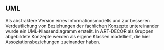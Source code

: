 ## UML

Als abstraktere Version eines Informationsmodells und zur besseren Verdeutlichung von Beziehungen der fachlichen Konzepte untereinander wurde ein UML-Klassendiagramm erstellt. In ART-DECOR als Gruppen abgebildete Konzepte werden als eigene Klassen modelliert, die hier Assoziationsbeziehungen zueinander haben.

